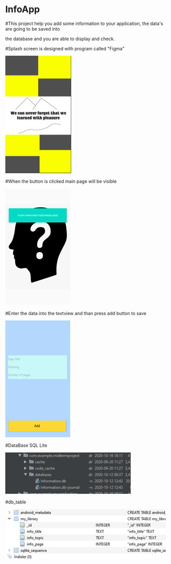 # InfoApp

#This project help you add some information to your application, the data's are going to be saved into

the database and you are able to display and check.

#Splash screen is designed with program called "Figma"

![Splash.png](https://github.com/advancepro/InfoApp/blob/master/mid/splash.PNG)

#When the button is clicked main page will be visible

![go.png](https://github.com/advancepro/InfoApp/blob/master/mid/go.PNG)

#Enter the data into the textview and than press add button to save

![add.png](https://github.com/advancepro/InfoApp/blob/master/mid/add.PNG)

#DataBase SQL Lite

![database.png](https://github.com/advancepro/InfoApp/blob/master/mid/database.PNG)

#db_table

![db_table](https://github.com/advancepro/InfoApp/blob/master/mid/db_table.PNG)
